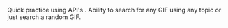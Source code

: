 Quick practice using API's . Ability to search for any GIF using any topic or just search a random GIF.

